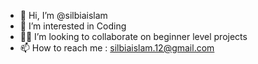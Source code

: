 - 👋 Hi, I’m @silbiaislam
- 👀 I’m interested in Coding
- 🧑‍💻 I’m looking to collaborate on beginner level projects 
- 📫 How to reach me : silbiaislam.12@gmail.com

<!---
silbiaislam/silbiaislam is a ✨ special ✨ repository because its `README.md` (this file) appears on your GitHub profile.
You can click the Preview link to take a look at your changes.
--->
